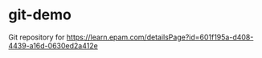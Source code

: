 # git-demo
Git repository for https://learn.epam.com/detailsPage?id=601f195a-d408-4439-a16d-0630ed2a412e
